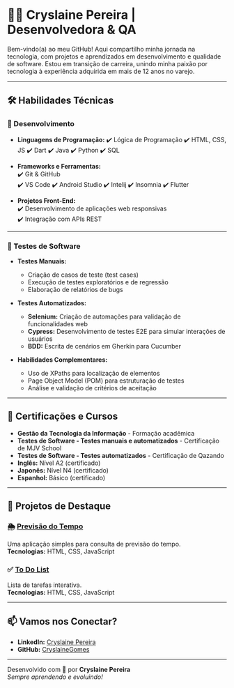 # 👩‍💻 Cryslaine Pereira | Desenvolvedora & QA  

Bem-vindo(a) ao meu GitHub! Aqui compartilho minha jornada na tecnologia, com projetos e aprendizados em desenvolvimento e qualidade de software. Estou em transição de carreira, unindo minha paixão por tecnologia à experiência adquirida em mais de 12 anos no varejo.  

---

## 🛠️ Habilidades Técnicas  

### 🚀 Desenvolvimento  

- **Linguagens de Programação:**
    ✔️ Lógica de Programação
    ✔️ HTML, CSS, JS
    ✔️ Dart
    ✔️ Java
    ✔️ Python
    ✔️ SQL


- **Frameworks e Ferramentas:**  
✔️ Git & GitHub  
✔️ VS Code
✔️ Android Studio
✔️ Intelij
✔️ Insomnia
✔️ Flutter


- **Projetos Front-End:**  
  ✔️ Desenvolvimento de aplicações web responsivas  
  ✔️ Integração com APIs REST  

---

### 🧪 Testes de Software  

- **Testes Manuais:**  
  - Criação de casos de teste (test cases)  
  - Execução de testes exploratórios e de regressão  
  - Elaboração de relatórios de bugs  

- **Testes Automatizados:**  
  - **Selenium:** Criação de automações para validação de funcionalidades web  
  - **Cypress:** Desenvolvimento de testes E2E para simular interações de usuários  
  - **BDD:** Escrita de cenários em Gherkin para Cucumber  

- **Habilidades Complementares:**  
  - Uso de XPaths para localização de elementos  
  - Page Object Model (POM) para estruturação de testes  
  - Análise e validação de critérios de aceitação  

---

## 🎯 Certificações e Cursos  

- **Gestão da Tecnologia da Informação** - Formação acadêmica  
- **Testes de Software - Testes manuais e automatizados** - Certificação de MJV School
- **Testes de Software - Testes automatizados** - Certificação de Qazando 
- **Inglês:** Nível A2 (certificado)  
- **Japonês:** Nível N4 (certificado)  
- **Espanhol:** Básico (certificado) 

---

## 📂 Projetos de Destaque  

### 🌦️ [Previsão do Tempo](https://cerulean-druid-96646a.netlify.app/)  
Uma aplicação simples para consulta de previsão do tempo.  
**Tecnologias:** HTML, CSS, JavaScript  

### ✅ [To Do List](https://elegant-concha-079484.netlify.app/)  
Lista de tarefas interativa.  
**Tecnologias:** HTML, CSS, JavaScript  

---

## 📫 Vamos nos Conectar?  

- **LinkedIn:** [Cryslaine Pereira](https://www.linkedin.com/in/cryslaine-gomes-pereira-318ab61b6/)  
- **GitHub:** [CryslaineGomes](https://github.com/CryslaineGomes)  

---

Desenvolvido com 💖 por **Cryslaine Pereira**  
_Sempre aprendendo e evoluindo!_
